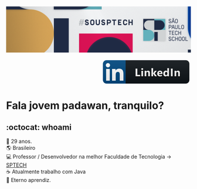 [![Header](https://raw.githubusercontent.com/britooo/britooo/main/capa.png "Header")](https://www.linkedin.com/in/diegobritolima/)

<p align="right">
  <a href="https://www.linkedin.com/in/diegobritolima/">
    <img src="svg/social/linkedIn.svg" alt="LinkedIn" style="vertical-align:top; margin:4px">
  </a>
</p>

# Fala jovem padawan, tranquilo?

## :octocat: whoami

:older_man: 29 anos.
</br>
:earth_americas: Brasileiro
</br>
:computer: Professor / Desenvolvedor na melhor Faculdade de Tecnologia -> [SPTECH](https://github.com/BandTec)
</br>
:coffee: Atualmente trabalho com Java
</br>
🌱 Eterno aprendiz.
